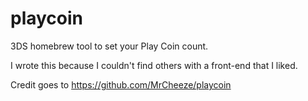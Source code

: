 # playcoin
3DS homebrew tool to set your Play Coin count.

I wrote this because I couldn't find others with a front-end that I liked.

Credit goes to https://github.com/MrCheeze/playcoin
